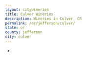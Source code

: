 ```yaml
---
layout: citywineries
title: Culver Wineries
description: Wineries in Culver, OR
permalink: /or/jefferson/culver/
state: or
county: jefferson
city: culver
---
```

-
